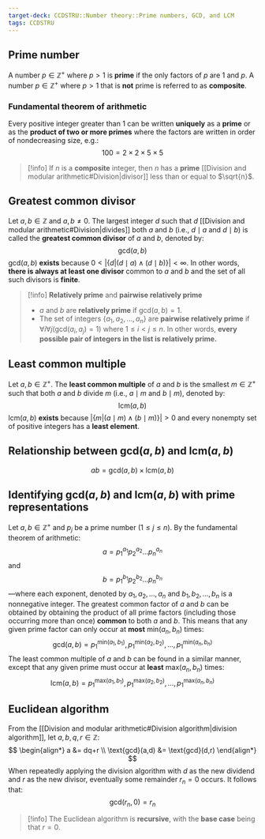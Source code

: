 ```yaml
---
target-deck: CCDSTRU::Number theory::Prime numbers, GCD, and LCM
tags: CCDSTRU
---
```


## Prime number

A number $p \in \mathbb{Z}^+$ where $p > 1$ is **prime** if the only factors of $p$ are $1$ and $p$. A number $p \in \mathbb{Z}^+$ where $p > 1$ that is **not** prime is referred to as **composite**.
<!--ID: 1712722536433-->


### Fundamental theorem of arithmetic

Every positive integer greater than 1 can be written **uniquely** as a **prime** or as the **product of two or more primes** where the factors are written in order of nondecreasing size, e.g.:
$$
100=2\times2\times5\times5
$$
>[!info] If $n$ is a **composite** integer, then $n$ has a **prime** [[Division and modular arithmetic#Division|divisor]] less than or equal to $\sqrt{n}$.
<!--ID: 1712722536439-->


## Greatest common divisor

Let $a,b \in \mathbb{Z}$ and $a,b \neq 0$. The largest integer $d$ such that $d$ [[Division and modular arithmetic#Division|divides]] both $a$ and $b$ (i.e., $d \mid a$ and $d \mid b$) is called the **greatest common divisor** of $a$ and $b$, denoted by:
$$
\text{gcd}(a,b)
$$
$\text{gcd}(a,b)$ **exists** because $0 < |\{d|(d \mid a) \land (d \mid b)\}| < \infty$. In other words, **there is always at least one divisor** common to $a$ and $b$ and the set of all such divisors is **finite**.
>[!info] **Relatively prime** and **pairwise relatively prime**
>- $a$ and $b$ are **relatively prime** if $\text{gcd}(a,b)=1$.
>- The set of integers $\{a_1, a_2, \dots, a_n\}$ are **pairwise relatively prime** if $\forall i \forall j (\text{gcd}(a_i, a_j) = 1)$ where $1 \leq i < j \leq n$. In other words, **every possible pair of integers in the list is relatively prime.**
<!--ID: 1712722536443-->


## Least common multiple

Let $a,b \in \mathbb{Z}^+$. The **least common multiple** of $a$ and $b$ is the smallest $m \in \mathbb{Z}^+$ such that both $a$ and $b$ divide $m$ (i.e., $a \mid m$ and $b \mid m$), denoted by:
$$
\text{lcm}(a,b)
$$
$\text{lcm}(a,b)$ **exists** because $|\{m|(a \mid m) \land (b \mid m)\}| > 0$ and every nonempty set of positive integers has a **least element**.
<!--ID: 1712722536445-->


## Relationship between $\text{gcd}(a,b)$ and $\text{lcm}(a,b)$
$$
ab=\text{gcd}(a,b)\times\text{lcm}(a,b)
$$
<!--ID: 1712722536450-->


## Identifying $\text{gcd}(a,b)$ and $\text{lcm}(a,b)$ with prime representations

Let $a,b \in \mathbb{Z}^+$ and $p_j$ be a prime number ($1 \leq j \leq n$). By the fundamental theorem of arithmetic:
$$
a=p_1^{a_1} p_2^{a_2} \dots p_n^{a_n}
$$
and
$$
b=p_1^{b_1} p_2^{b_2} \dots p_n^{b_n}
$$
—where each exponent, denoted by $a_1, a_2, \dots, a_n$ and $b_1, b_2, \dots, b_n$ is a nonnegative integer. The greatest common factor of $a$ and $b$ can be obtained by obtaining the product of all prime factors (including those occurring more than once) **common** to both $a$ and $b$. This means that any given prime factor can only occur at **most** $\text{min}(a_n, b_n)$ times:
$$
\text{gcd}(a,b)=p_1^{\text{min}(a_1,b_1)}, p_1^{\text{min}(a_2,b_2)}, \dots, p_1^{\text{min}(a_n,b_n)}
$$
The least common multiple of $a$ and $b$ can be found in a similar manner, except that any given prime must occur at **least** $\text{max}(a_n, b_n)$ times:
$$
\text{lcm}(a,b)=p_1^{\text{max}(a_1,b_1)}, p_1^{\text{max}(a_2,b_2)}, \dots, p_1^{\text{max}(a_n,b_n)}
$$
<!--ID: 1712722536454-->


## Euclidean algorithm

From the [[Division and modular arithmetic#Division algorithm|division algorithm]], let $a,b,q,r \in \mathbb{Z}$:
$$
\begin{align*}
a &= dq+r \\
\text{gcd}(a,d) &= \text{gcd}(d,r)
\end{align*}
$$
When repeatedly applying the division algorithm with $d$ as the new dividend and $r$ as the new divisor, eventually some remainder $r_n = 0$ occurs. It follows that:
$$
\text{gcd}(r_n,0)=r_n
$$
>[!info] The Euclidean algorithm is **recursive**, with the **base case** being that $r=0$.
<!--ID: 1712722536458-->

